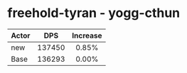 # freehold-tyran - yogg-cthun
| Actor | DPS | Increase |
|---|:---:|:---:|
|new|137450|0.85%|
|Base|136293|0.00%|
